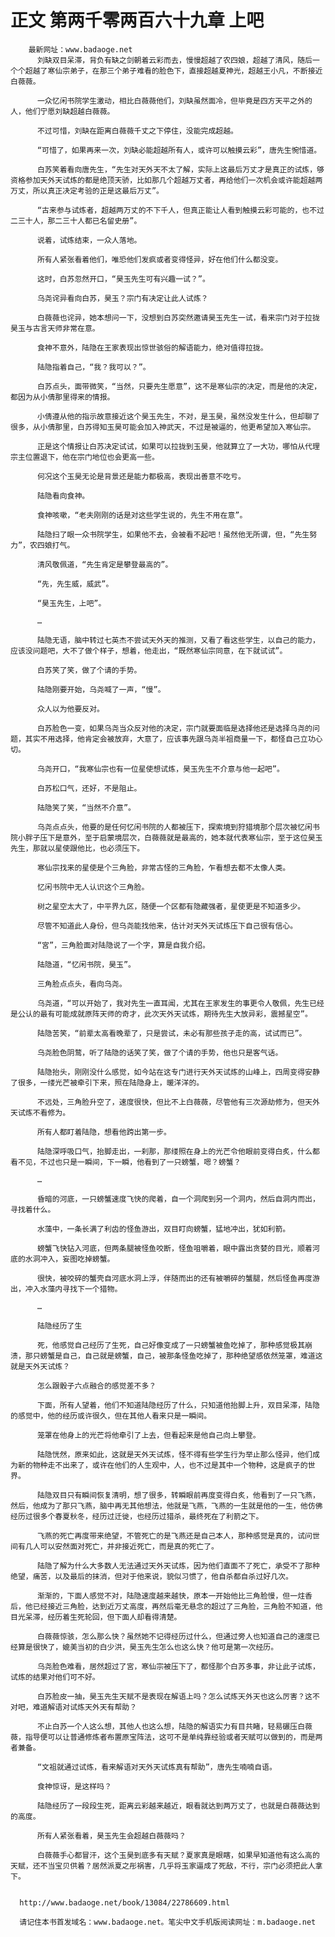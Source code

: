 # 正文 第两千零两百六十九章 上吧
        最新网址：www.badaoge.net
          刘缺双目呆滞，背负有缺之剑朝着云彩而去，慢慢超越了农四娘，超越了清风，随后一个个超越了寒仙宗弟子，在那三个弟子难看的脸色下，直接超越夏神光，超越王小凡，不断接近白薇薇。
      
          一众忆闲书院学生激动，相比白薇薇他们，刘缺虽然面冷，但毕竟是四方天平之外的人，他们宁愿刘缺超越白薇薇。
      
          不过可惜，刘缺在距离白薇薇千丈之下停住，没能完成超越。
      
          “可惜了，如果再来一次，刘缺必能超越所有人，或许可以触摸云彩”，唐先生惋惜道。
      
          白苏笑着看向唐先生，“先生对天外天不太了解，实际上这最后万丈才是真正的试炼，够资格参加天外天试炼的都是绝顶天骄，比如那几个超越万丈者，再给他们一次机会或许能超越两万丈，所以真正决定考验的正是这最后万丈”。
      
          “古来参与试炼者，超越两万丈的不下千人，但真正能让人看到触摸云彩可能的，也不过二三十人，那二三十人都已名留史册”。
      
          说着，试炼结束，一众人落地。
      
          所有人紧张看着他们，唯恐他们发疯或者变得怪异，好在他们什么都没变。
      
          这时，白苏忽然开口，“昊玉先生可有兴趣一试？”。
      
          乌尧诧异看向白苏，昊玉？宗门有决定让此人试炼？
      
          白薇薇也诧异，她本想问一下，没想到白苏突然邀请昊玉先生一试，看来宗门对于拉拢昊玉与古言天师非常在意。
      
          食神不意外，陆隐在王家表现出惊世骇俗的解语能力，绝对值得拉拢。
      
          陆隐指着自己，“我？我可以？”。
      
          白苏点头，面带微笑，“当然，只要先生愿意”，这不是寒仙宗的决定，而是他的决定，都因为从小倩那里得来的情报。
      
          小倩遵从他的指示故意接近这个昊玉先生，不对，是玉昊，虽然没发生什么，但却聊了很多，从小倩那里，白苏得知玉昊可能会加入神武天，不过是被逼的，他更希望加入寒仙宗。
      
          正是这个情报让白苏决定试试，如果可以拉拢到玉昊，他就算立了一大功，哪怕从代理宗主位置退下，他在宗门地位也会更高一些。
      
          何况这个玉昊无论是背景还是能力都极高，表现出善意不吃亏。
      
          陆隐看向食神。
      
          食神咳嗽，“老夫刚刚的话是对这些学生说的，先生不用在意”。
      
          陆隐扫了眼一众书院学生，如果他不去，会被看不起吧！虽然他无所谓，但，“先生努力”，农四娘打气。
      
          清风敬佩道，“先生肯定是攀登最高的”。
      
          “先，先生威，威武”。
      
          “昊玉先生，上吧”。
      
          …
      
          陆隐无语，脑中转过七英杰不尝试天外天的推测，又看了看这些学生，以自己的能力，应该没问题吧，大不了做个样子，想着，他走出，“既然寒仙宗同意，在下就试试”。
      
          白苏笑了笑，做了个请的手势。
      
          陆隐刚要开始，乌尧喊了一声，“慢”。
      
          众人以为他要反对。
      
          白苏脸色一变，如果乌尧当众反对他的决定，宗门就要面临是选择他还是选择乌尧的问题，其实不用选择，他肯定会被放弃，大意了，应该事先跟乌尧半祖商量一下，都怪自己立功心切。
      
          乌尧开口，“我寒仙宗也有一位星使想试炼，昊玉先生不介意与他一起吧”。
      
          白苏松口气，还好，不是阻止。
      
          陆隐笑了笑，“当然不介意”。
      
          乌尧点点头，他要的是任何忆闲书院的人都被压下，探索境到狩猎境那个层次被忆闲书院小胖子压下是意外，至于启蒙境层次，白薇薇就是最高的，她本就代表寒仙宗，至于这位昊玉先生，那就以星使跟他比，也必须压下。
      
          寒仙宗找来的星使是个三角脸，非常古怪的三角脸，乍看想去都不太像人类。
      
          忆闲书院中无人认识这个三角脸。
      
          树之星空太大了，中平界九区，随便一个区都有隐藏强者，星使更是不知道多少。
      
          尽管不知道此人身份，但乌尧能找他来，估计对天外天试炼压下自己很有信心。
      
          “宮”，三角脸面对陆隐说了一个字，算是自我介绍。
      
          陆隐道，“忆闲书院，昊玉”。
      
          三角脸点点头，看向乌尧。
      
          乌尧道，“可以开始了，我对先生一直耳闻，尤其在王家发生的事更令人敬佩，先生已经是公认的最有可能成就原阵天师的奇才，此次天外天试炼，期待先生大放异彩，震撼星空”。
      
          陆隐苦笑，“前辈太高看晚辈了，只是尝试，未必有那些孩子走的高，试试而已”。
      
          乌尧脸色阴鹜，听了陆隐的话笑了笑，做了个请的手势，他也只是客气话。
      
          陆隐抬头，刚刚没什么感觉，如今站在这专门进行天外天试炼的山峰上，四周变得安静了很多，一缕光芒被牵引下来，照在陆隐身上，暖洋洋的。
      
          不远处，三角脸升空了，速度很快，但比不上白薇薇，尽管他有三次源劫修为，但天外天试炼不看修为。
      
          所有人都盯着陆隐，想看他跨出第一步。
      
          陆隐深呼吸口气，抬脚走出，一刹那，那缕照在身上的光芒令他眼前变得白炙，什么都看不见，不过也只是一瞬间，下一瞬，他看到了一只螃蟹，嗯？螃蟹？
      
          …
      
          昏暗的河底，一只螃蟹速度飞快的爬着，自一个洞爬到另一个洞内，然后自洞内而出，寻找着什么。
      
          水藻中，一条长满了利齿的怪鱼游出，双目盯向螃蟹，猛地冲出，犹如利箭。
      
          螃蟹飞快钻入河底，但两条腿被怪鱼咬断，怪鱼咀嚼着，眼中露出贪婪的目光，顺着河底的水洞冲入，妄图吃掉螃蟹。
      
          很快，被咬碎的蟹壳自河底水洞上浮，伴随而出的还有被嚼碎的蟹腿，然后怪鱼再度游出，冲入水藻内寻找下一个猎物。
      
          …
      
          陆隐经历了生
      
          死，他感觉自己经历了生死，自己好像变成了一只螃蟹被鱼吃掉了，那种感觉极其崩溃，那只螃蟹是自己，自己就是螃蟹，自己，被那条怪鱼吃掉了，那种绝望感依然笼罩，难道这就是天外天试炼？
      
          怎么跟骰子六点融合的感觉差不多？
      
          下面，所有人望着，他们不知道陆隐经历了什么，只知道他抬脚上升，双目呆滞，陆隐的感觉中，他的经历或许很久，但在其他人看来只是一瞬间。
      
          笼罩在他身上的光芒将他牵引了上去，但看起来是他自己向上攀登。
      
          陆隐恍然，原来如此，这就是天外天试炼，怪不得有些学生行为举止那么怪异，他们成为新的物种走不出来了，或许在他们的人生观中，人，也不过是其中一个物种，这是疯子的世界。
      
          陆隐双目只有瞬间恢复清明，想了很多，转瞬眼前再度变得白炙，他看到了一只飞燕，然后，他成为了那只飞燕，脑中再无其他想法，他就是飞燕，飞燕的一生就是他的一生，他仿佛经历过很多个春夏秋冬，经历过迁徙，也经历过猎杀，最终死在了利箭之下。
      
          飞燕的死亡再度带来绝望，不管死亡的是飞燕还是自己本人，那种感觉是真的，试问世间有几人可以安然面对死亡，并非接近死亡，而是真的死亡了。
      
          陆隐了解为什么大多数人无法通过天外天试炼，因为他们直面不了死亡，承受不了那种绝望，痛苦，以及最后的抹消，但对于他来说，貌似习惯了，他自杀都自杀过好几次。
      
          渐渐的，下面人感觉不对，陆隐速度越来越快，原本一开始他比三角脸慢，但一炷香后，他已经接近三角脸，达到近万丈高度，再然后毫无悬念的超过了三角脸，三角脸不知道，他目光呆滞，经历着生死轮回，但下面人却看得清楚。
      
          白薇薇惊骇，怎么那么快？虽然她不记得经历过什么，但通过旁人也知道自己的速度已经算是很快了，媲美当初的白少洪，昊玉先生怎么也这么快？他可是第一次经历。
      
          乌尧脸色难看，居然超过了宮，寒仙宗被压下了，都怪那个白苏多事，非让此子试炼，试炼的结果对他们可不好。
      
          白苏脸皮一抽，昊玉先生天赋不是表现在解语上吗？怎么试炼天外天也这么厉害？这不对吧，难道解语对试炼天外天有帮助？
      
          不止白苏一个人这么想，其他人也这么想，陆隐的解语实力有目共睹，轻易碾压白薇薇，指导便可以让普通修炼者布置原宝阵法，这可不是单纯靠经验或者天赋可以做到的，而是两者兼备。
      
          “文祖就通过试炼，看来解语对天外天试炼真有帮助”，唐先生喃喃自语。
      
          食神惊讶，是这样吗？
      
          陆隐经历了一段段生死，距离云彩越来越近，眼看就达到两万丈了，也就是白薇薇达到的高度。
      
          所有人紧张看着，昊玉先生会超越白薇薇吗？
      
          白薇薇手心都冒汗，这个玉昊到底多有天赋？夏家真是眼瞎，如果早知道他有这么高的天赋，还不当宝贝供着？居然派夏之彤祸害，几乎将玉家逼成了死敌，不行，宗门必须把此人拿下。
      
      
      http://www.badaoge.net/book/13084/22786609.html
      
      请记住本书首发域名：www.badaoge.net。笔尖中文手机版阅读网址：m.badaoge.net